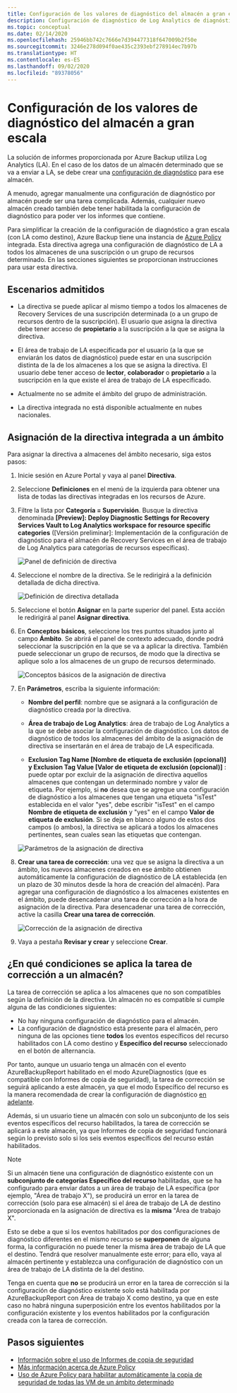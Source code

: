```yaml
---
title: Configuración de los valores de diagnóstico del almacén a gran escala
description: Configuración de diagnóstico de Log Analytics de diagnóstico para todos los almacenes de un ámbito determinado mediante Azure Policy
ms.topic: conceptual
ms.date: 02/14/2020
ms.openlocfilehash: 25946bb742c7666e7d394477318f647009b2f50e
ms.sourcegitcommit: 3246e278d094f0ae435c2393ebf278914ec7b97b
ms.translationtype: HT
ms.contentlocale: es-ES
ms.lasthandoff: 09/02/2020
ms.locfileid: "89378056"
---
```

# <a name="configure-vault-diagnostics-settings-at-scale"></a>Configuración de los valores de diagnóstico del almacén a gran escala

La solución de informes proporcionada por Azure Backup utiliza Log Analytics (LA). En el caso de los datos de un almacén determinado que se va a enviar a LA, se debe crear una [configuración de diagnóstico](./backup-azure-diagnostic-events.md) para ese almacén.

A menudo, agregar manualmente una configuración de diagnóstico por almacén puede ser una tarea complicada. Además, cualquier nuevo almacén creado también debe tener habilitada la configuración de diagnóstico para poder ver los informes que contiene.

Para simplificar la creación de la configuración de diagnóstico a gran escala (con LA como destino), Azure Backup tiene una instancia de [Azure Policy](../governance/policy/index.yml) integrada. Esta directiva agrega una configuración de diagnóstico de LA a todos los almacenes de una suscripción o un grupo de recursos determinado. En las secciones siguientes se proporcionan instrucciones para usar esta directiva.

## <a name="supported-scenarios"></a>Escenarios admitidos

* La directiva se puede aplicar al mismo tiempo a todos los almacenes de Recovery Services de una suscripción determinada (o a un grupo de recursos dentro de la suscripción). El usuario que asigna la directiva debe tener acceso de **propietario** a la suscripción a la que se asigna la directiva.

* El área de trabajo de LA especificada por el usuario (a la que se enviarán los datos de diagnóstico) puede estar en una suscripción distinta de la de los almacenes a los que se asigna la directiva. El usuario debe tener acceso de **lector**, **colaborador** o **propietario** a la suscripción en la que existe el área de trabajo de LA especificado.

* Actualmente no se admite el ámbito del grupo de administración.

* La directiva integrada no está disponible actualmente en nubes nacionales.

## <a name="assigning-the-built-in-policy-to-a-scope"></a>Asignación de la directiva integrada a un ámbito

Para asignar la directiva a almacenes del ámbito necesario, siga estos pasos:

1. Inicie sesión en Azure Portal y vaya al panel **Directiva**.
2. Seleccione **Definiciones** en el menú de la izquierda para obtener una lista de todas las directivas integradas en los recursos de Azure.
3. Filtre la lista por **Categoría = Supervisión**. Busque la directiva denominada **[Preview]: Deploy Diagnostic Settings for Recovery Services Vault to Log Analytics workspace for resource specific categories** ([Versión preliminar]: Implementación de la configuración de diagnóstico para el almacén de Recovery Services en el área de trabajo de Log Analytics para categorías de recursos específicas).

    ![Panel de definición de directiva](./media/backup-azure-policy-configure-diagnostics/policy-definition-blade.png)

4. Seleccione el nombre de la directiva. Se le redirigirá a la definición detallada de dicha directiva.

    ![Definición de directiva detallada](./media/backup-azure-policy-configure-diagnostics/detailed-policy-definition.png)

5. Seleccione el botón **Asignar** en la parte superior del panel. Esta acción le redirigirá al panel **Asignar directiva**.

6. En **Conceptos básicos**, seleccione los tres puntos situados junto al campo **Ámbito**. Se abrirá el panel de contexto adecuado, donde podrá seleccionar la suscripción en la que se va a aplicar la directiva. También puede seleccionar un grupo de recursos, de modo que la directiva se aplique solo a los almacenes de un grupo de recursos determinado.

    ![Conceptos básicos de la asignación de directiva](./media/backup-azure-policy-configure-diagnostics/policy-assignment-basics.png)

7. En **Parámetros**, escriba la siguiente información:

    * **Nombre del perfil**: nombre que se asignará a la configuración de diagnóstico creada por la directiva.
    * **Área de trabajo de Log Analytics**: área de trabajo de Log Analytics a la que se debe asociar la configuración de diagnóstico. Los datos de diagnóstico de todos los almacenes del ámbito de la asignación de directiva se insertarán en el área de trabajo de LA especificada.

    * **Exclusion Tag Name [Nombre de etiqueta de exclusión (opcional)] y Exclusion Tag Value [Valor de etiqueta de exclusión (opcional)]** : puede optar por excluir de la asignación de directiva aquellos almacenes que contengan un determinado nombre y valor de etiqueta. Por ejemplo, si **no** desea que se agregue una configuración de diagnóstico a los almacenes que tengan una etiqueta "isTest" establecida en el valor "yes", debe escribir "isTest" en el campo **Nombre de etiqueta de exclusión** y "yes" en el campo **Valor de etiqueta de exclusión**. Si se deja en blanco alguno de estos dos campos (o ambos), la directiva se aplicará a todos los almacenes pertinentes, sean cuales sean las etiquetas que contengan.

    ![Parámetros de la asignación de directiva](./media/backup-azure-policy-configure-diagnostics/policy-assignment-parameters.png)

8. **Crear una tarea de corrección**: una vez que se asigna la directiva a un ámbito, los nuevos almacenes creados en ese ámbito obtienen automáticamente la configuración de diagnóstico de LA establecida (en un plazo de 30 minutos desde la hora de creación del almacén). Para agregar una configuración de diagnóstico a los almacenes existentes en el ámbito, puede desencadenar una tarea de corrección a la hora de asignación de la directiva. Para desencadenar una tarea de corrección, active la casilla **Crear una tarea de corrección**.

    ![Corrección de la asignación de directiva](./media/backup-azure-policy-configure-diagnostics/policy-assignment-remediation.png)

9. Vaya a pestaña **Revisar y crear** y seleccione **Crear**.

## <a name="under-what-conditions-will-the-remediation-task-apply-to-a-vault"></a>¿En qué condiciones se aplica la tarea de corrección a un almacén?

La tarea de corrección se aplica a los almacenes que no son compatibles según la definición de la directiva. Un almacén no es compatible si cumple alguna de las condiciones siguientes:

* No hay ninguna configuración de diagnóstico para el almacén.
* La configuración de diagnóstico está presente para el almacén, pero ninguna de las opciones tiene **todos** los eventos específicos del recurso habilitados con LA como destino y **Específico del recurso** seleccionado en el botón de alternancia.

Por tanto, aunque un usuario tenga un almacén con el evento AzureBackupReport habilitado en el modo AzureDiagnostics (que es compatible con Informes de copia de seguridad), la tarea de corrección se seguirá aplicando a este almacén, ya que el modo Específico del recurso es la manera recomendada de crear la configuración de diagnóstico [en adelante](./backup-azure-diagnostic-events.md#legacy-event).

Además, si un usuario tiene un almacén con solo un subconjunto de los seis eventos específicos del recurso habilitados, la tarea de corrección se aplicará a este almacén, ya que Informes de copia de seguridad funcionará según lo previsto solo si los seis eventos específicos del recurso están habilitados.

> [!NOTE]
>
> Si un almacén tiene una configuración de diagnóstico existente con un **subconjunto de categorías Específico del recurso** habilitadas, que se ha configurado para enviar datos a un área de trabajo de LA específica (por ejemplo, "Área de trabajo X"), se producirá un error en la tarea de corrección (solo para ese almacén) si el área de trabajo de LA de destino proporcionada en la asignación de directiva es la **misma** "Área de trabajo X".
>
>Esto se debe a que si los eventos habilitados por dos configuraciones de diagnóstico diferentes en el mismo recurso se **superponen** de alguna forma, la configuración no puede tener la misma área de trabajo de LA que el destino. Tendrá que resolver manualmente este error; para ello, vaya al almacén pertinente y establezca una configuración de diagnóstico con un área de trabajo de LA distinta de la del destino.
>
> Tenga en cuenta que **no** se producirá un error en la tarea de corrección si la configuración de diagnóstico existente solo está habilitada por AzureBackupReport con Área de trabajo X como destino, ya que en este caso no habrá ninguna superposición entre los eventos habilitados por la configuración existente y los eventos habilitados por la configuración creada con la tarea de corrección.

## <a name="next-steps"></a>Pasos siguientes

* [Información sobre el uso de Informes de copia de seguridad](./configure-reports.md)
* [Más información acerca de Azure Policy](../governance/policy/index.yml)
* [Uso de Azure Policy para habilitar automáticamente la copia de seguridad de todas las VM de un ámbito determinado](./backup-azure-auto-enable-backup.md)
